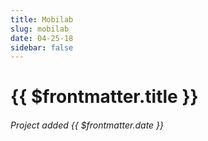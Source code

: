 ```yaml
---
title: Mobilab
slug: mobilab
date: 04-25-18
sidebar: false
---
```

<ApiPostHero/>

# {{ $frontmatter.title }}
###### Project added {{ $frontmatter.date }}

<ApiPost/>